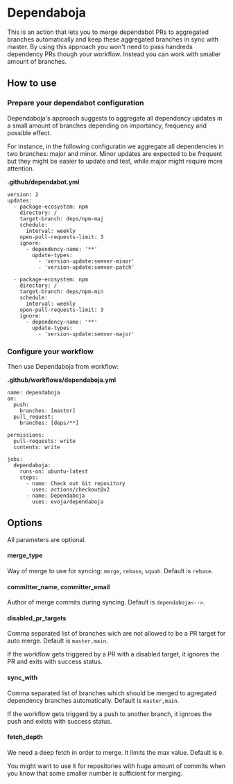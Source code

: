 # Dependaboja

This is an action that lets you to merge dependabot PRs to aggregated branches
automatically and keep these aggregated branches in sync with master.
By using this approach you won't need to pass handreds dependency PRs though
your workflow. Instead you can work with smaller amount of branches.

## How to use

### Prepare your dependabot configuration

Dependaboja's approach suggests to aggregate all dependency updates
in a small amount of branches depending on importancy, frequency and possible effect.

For instance, in the following configuratin we aggregate all dependencies in
two branches: major and minor. Minor updates are expected to be frequent but
they might be easier to update and test, while major might require more attention.

**.github/dependabot.yml**
```
version: 2
updates:
  - package-ecosystem: npm
    directory: /
    target-branch: deps/npm-maj
    schedule:
      interval: weekly
    open-pull-requests-limit: 3
    ignore:
      - dependency-name: '**'
        update-types:
          - 'version-update:semver-minor'
          - 'version-update:semver-patch'

  - package-ecosystem: npm
    directory: /
    target-branch: deps/npm-min
    schedule:
      interval: weekly
    open-pull-requests-limit: 3
    ignore:
      - dependency-name: '**'
        update-types:
          - 'version-update:semver-major'
```

### Configure your workflow

Then use Dependaboja from workflow:

**.github/workflows/dependaboja.yml**
```
name: dependaboja
on:
  push:
    branches: [master]
  pull_request:
    branches: [deps/**]

permissions:
  pull-requests: write
  contents: write

jobs:
  dependaboja:
    runs-on: ubuntu-latest
    steps:
      - name: Check out Git repository
        uses: actions/checkout@v2
      - name: Dependaboja
        uses: evoja/dependaboja
```

## Options
All parameters are optional.

#### merge_type

Way of merge to use for syncing: `merge`, `rebase`, `squah`. Default is `rebase`.

#### committer_name, committer_email

Author of merge commits during syncing. Default is `dependaboja<-->`.

#### disabled_pr_targets

Comma separated list of branches wich are not allowed to be a PR target for auto merge. Default is `master,main`.

If the workflow gets triggered by a PR with a disabled target, it ignores the PR and exits with success status.

#### sync_with
Comma separated list of branches which should be merged to agregated dependency branches automatically. Default is `master,main`.

If the workflow gets triggerd by a push to another branch, it ignroes the push
and exists with success status.

#### fetch_depth

We need a deep fetch in order to merge. It limits the max value. Default is `0`.

You might want to use it for repositories with huge amount of commits when you know
that some smaller number is sufficient for merging.
